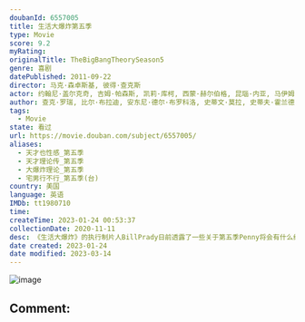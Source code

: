 ```yaml
---
doubanId: 6557005
title: 生活大爆炸第五季
type: Movie
score: 9.2
myRating: 
originalTitle: TheBigBangTheorySeason5
genre: 喜剧
datePublished: 2011-09-22
director: 马克·森卓斯基, 彼得·查克斯
actor: 约翰尼·盖尔克奇, 吉姆·帕森斯, 凯莉·库柯, 西蒙·赫尔伯格, 昆瑙·内亚, 马伊姆·拜力克, 阿尔蒂·曼, 梅丽莎·劳奇, 皮特·奥诺拉迪, 史蒂芬·霍金, 约翰·罗斯·鲍伊, 卡尔·, 贝基·奥唐诺休, 布莱恩·乔治, 凯文·苏斯曼, 杰登·桑德, 克莉塞尔·阿尔梅达, 斯塔西·达维斯, 考特妮·福特, 克里斯汀·芭伦斯基, 卡洛儿·安·苏西, 安德烈·胡勒斯, 劳里·梅特卡夫, 威尔·惠顿, 约书亚·马林纳, 凯西·山德尔, undefined, 维尔内·沃特森, 帕沙·, 罗伯特·克洛特沃西, 兰斯·巴伯, 凯蒂·勒克莱齐, 布拉克·贝里斯, 乔什·布雷纳
author: 查克·罗瑞, 比尔·布拉迪, 安东尼·德尔·布罗科洛, 史蒂文·莫拉, 史蒂夫·霍兰德, 玛丽亚·法拉利, 埃里克·卡普兰, 吉姆·雷诺兹, 塔拉·埃尔南德斯, 大卫·格奇
tags:
  - Movie
state: 看过
url: https://movie.douban.com/subject/6557005/
aliases:
  - 天才也性感_第五季
  - 天才理论传_第五季
  - 大爆炸理论_第五季
  - 宅男行不行_第五季(台)
country: 美国
language: 英语
IMDb: tt1980710
time: 
createTime: 2023-01-24 00:53:37
collectionDate: 2020-11-11
desc: 《生活大爆炸》的执行制片人BillPrady日前透露了一些关于第五季Penny将会有什么经历的细节。这部CBS热门情景喜剧的第五季将于金秋回归。上一季以Penny和Raj的酒后一夜情作为大结局，多...
date created: 2023-01-24
date modified: 2023-03-14
---
```


![image](p1169720986.jpg)

Comment:
---

